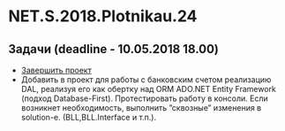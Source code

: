 # NET.S.2018.Plotnikau.24

## Задачи (deadline - 10.05.2018 18.00)
- [Завершить проект](https://github.com/AnzhelikaKravchuk/Training.-Spring-2018/tree/master/Day%2021)
- Добавить в проект для работы с банковским счетом реализацию DAL, реализуя его как обертку над ORM ADO.NET Entity Framework (подход Database-First). Протестировать работу в консоли. Если возникнет необходимость, выполнить ”сквозные” изменения в solution-e. (BLL,BLL.Interface и т.п.).
